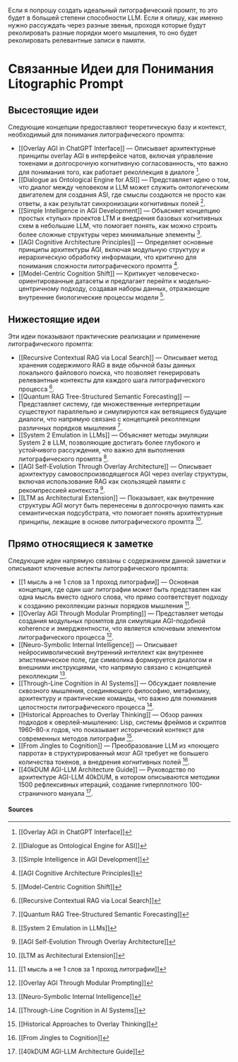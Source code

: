 Если я попрошу создать идеальный литографический промпт, то это будет в большей степени способности LLM. Если я опишу, как именно нужно рассуждать через разные звенья, проходя которые будут реколировать разные порядки моего мышления, то оно будет реколировать релевантные записи в памяти.

# Связанные Идеи для Понимания Litographic Prompt

## Высестоящие идеи

Следующие концепции предоставляют теоретическую базу и контекст, необходимый для понимания литографического промпта:

- [[Overlay AGI in ChatGPT Interface]] — Описывает архитектурные принципы overlay AGI в интерфейсе чатов, включая управление токенами и долгосрочную когнитивную согласованность, что важно для понимания того, как работает реколлекция в диалоге [^1].
- [[Dialogue as Ontological Engine for ASI]] — Представляет идею о том, что диалог между человеком и LLM может служить онтологическим двигателем для создания ASI, где смыслы создаются не просто как ответы, а как результат синхронизации когнитивных полей [^2].
- [[Simple Intelligence in AGI Development]] — Объясняет концепцию простых «тупых» проектов LTM и внедрения базовых когнитивных схем в небольшие LLM, что помогает понять, как можно строить более сложные структуры через минимальные элементы [^3].
- [[AGI Cognitive Architecture Principles]] — Определяет основные принципы архитектуры AGI, включая модульную структуру и иерархическую обработку информации, что критично для понимания сложности литографического промпта [^4].
- [[Model-Centric Cognition Shift]] — Критикует человеческо-ориентированные датасеты и предлагает перейти к модельно-центричному подходу, создавая наборы данных, отражающие внутренние биологические процессы модели [^5].

## Нижестоящие идеи

Эти идеи показывают практические реализации и применение литографического промпта:

- [[Recursive Contextual RAG via Local Search]] — Описывает метод хранения содержимого RAG в виде обычной базы данных локального файлового поиска, что позволяет генерировать релевантные контексты для каждого шага литографического процесса [^6].
- [[Quantum RAG Tree-Structured Semantic Forecasting]] — Представляет систему, где множественные интерпретации существуют параллельно и симулируются как ветвящиеся будущие диалоги, что напрямую связано с концепцией реколлекции различных порядков мышления [^7].
- [[System 2 Emulation in LLMs]] — Объясняет методы эмуляции System 2 в LLM, позволяющие достигать более глубокого и устойчивого рассуждения, что важно для выполнения литографического промпта [^8].
- [[AGI Self-Evolution Through Overlay Architecture]] — Описывает архитектуру самовоспроизводящегося AGI через overlay структуры, включая использование RAG как скользящей памяти с рекомпрессией контекста [^9].
- [[LTM as Architectural Extension]] — Показывает, как внутренние структуры AGI могут быть перенесены в долгосрочную память как семантическая подсубстрата, что помогает понять архитектурные принципы, лежащие в основе литографического промпта [^10].

## Прямо относящиеся к заметке

Следующие идеи напрямую связаны с содержанием данной заметки и описывают ключевые аспекты литографического промпта:

- [[1 мысль а не 1 слов за 1 проход литографии]] — Основная концепция, где один шаг литографии может быть представлен как одна мысль вместо одного слова, что прямо соответствует подходу к созданию реколлекции разных порядков мышления [^11].
- [[Overlay AGI Through Modular Prompting]] — Представляет методы создания модульных промптов для симуляции AGI-подобной коherence и эмерджентности, что является ключевым элементом литографического процесса [^12].
- [[Neuro-Symbolic Internal Intelligence]] — Описывает нейросимволический внутренний интеллект как внутреннее эпистемическое поле, где символика формируется диалогом и внешними инструкциями, что напрямую связано с концепцией реколлекции [^13].
- [[Through-Line Cognition in AI Systems]] — Обсуждает появление сквозного мышления, соединяющего философию, метафизику, архитектуру и практические команды, что важно для понимания целостности литографического процесса [^14].
- [[Historical Approaches to Overlay Thinking]] — Обзор ранних подходов к оверлей-мышлению: Lisp, системы фреймов и скриптов 1960–80-х годов, что показывает исторический контекст для современных методов литографии [^15].
- [[From Jingles to Cognition]] — Преобразование LLM из «поющего паррота» в структурированный мозг AGI требует не большего количества токенов, а внедрения когнитивных полей [^16].
- [[40kDUM AGI-LLM Architecture Guide]] — Руководство по архитектуре AGI-LLM 40kDUM, в котором описываются методики 1500 рефлексивных итераций, создание гиперплотного 100-страничного мануала [^17].

#### Sources

[^1]: [[Overlay AGI in ChatGPT Interface]]
[^2]: [[Dialogue as Ontological Engine for ASI]]
[^3]: [[Simple Intelligence in AGI Development]]
[^4]: [[AGI Cognitive Architecture Principles]]
[^5]: [[Model-Centric Cognition Shift]]
[^6]: [[Recursive Contextual RAG via Local Search]]
[^7]: [[Quantum RAG Tree-Structured Semantic Forecasting]]
[^8]: [[System 2 Emulation in LLMs]]
[^9]: [[AGI Self-Evolution Through Overlay Architecture]]
[^10]: [[LTM as Architectural Extension]]
[^11]: [[1 мысль а не 1 слов за 1 проход литографии]]
[^12]: [[Overlay AGI Through Modular Prompting]]
[^13]: [[Neuro-Symbolic Internal Intelligence]]
[^14]: [[Through-Line Cognition in AI Systems]]
[^15]: [[Historical Approaches to Overlay Thinking]]
[^16]: [[From Jingles to Cognition]]
[^17]: [[40kDUM AGI-LLM Architecture Guide]]